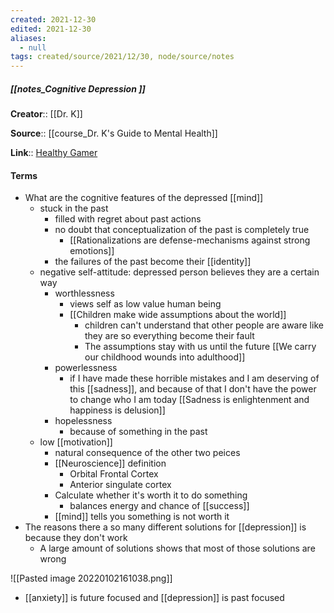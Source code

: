 ```yaml
---
created: 2021-12-30 
edited: 2021-12-30
aliases:
  - null
tags: created/source/2021/12/30, node/source/notes
---
```


##### [[notes_Cognitive Depression ]]
**Creator**:: [[Dr. K]]
 
**Source**:: [[course_Dr. K's Guide to Mental Health]]

**Link**:: [Healthy Gamer](https://coaching.healthygamer.gg/guide/lessons/cognitive-depression)

#### Terms
- What are the cognitive features of the depressed [[mind]]
	- stuck in the past
		- filled with regret about past actions
		- no doubt that conceptualization of the past is completely true
			- [[Rationalizations are defense-mechanisms against strong emotions]]
		- the failures of the past become their [[identity]]
	- negative self-attitude: depressed person believes they are a certain way
		- worthlessness
			- views self as low value human being
			- [[Children make wide assumptions about the world]]
				- children can't understand that other people are aware like they are so everything become their fault
				- The assumptions stay with us until the future [[We carry our childhood wounds into adulthood]]
		- powerlessness
			- if I have made these horrible mistakes and I am deserving of this [[sadness]], and because of that I don't have the power to change who I am today [[Sadness is enlightenment and happiness is delusion]]
		- hopelessness
			- because of something in the past 
	- low [[motivation]]
		- natural consequence of the other two peices
		- [[Neuroscience]] definition
			- Orbital Frontal Cortex
			- Anterior singulate cortex
		- Calculate whether it's worth it to do something
			- balances energy and chance of [[success]]
		- [[mind]] tells you something is not worth it
- The reasons there a so many different solutions for [[depression]] is because they don't work 
	- A large amount of solutions shows that most of those solutions are wrong



![[Pasted image 20220102161038.png]]
- [[anxiety]] is future focused and [[depression]] is past focused